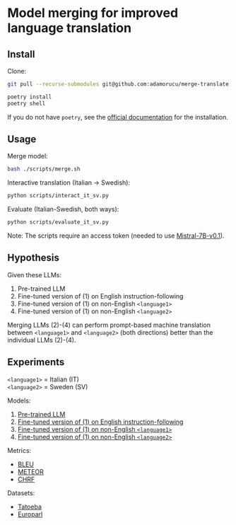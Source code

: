 # Model merging for improved language translation

## Install

Clone:

```bash
git pull --recurse-submodules git@github.com:adamorucu/merge-translate.git
```

```bash
poetry install
poetry shell
```

If you do not have `poetry`, see the [official documentation](https://python-poetry.org/docs/#installation) for the installation.

## Usage

Merge model:

```bash
bash ./scripts/merge.sh
```

Interactive translation (Italian -> Swedish):

```bash
python scripts/interact_it_sv.py
```

Evaluate (Italian-Swedish, both ways):

```bash
python scripts/evaluate_it_sv.py
```

Note: The scripts require an access token (needed to use [Mistral-7B-v0.1](https://huggingface.co/mistralai/Mistral-7B-v0.1)).

## Hypothesis

Given these LLMs:

1. Pre-trained LLM
2. Fine-tuned version of (1) on English instruction-following
3. Fine-tuned version of (1) on non-English `<language1>`
4. Fine-tuned version of (1) on non-English `<language2>`

Merging LLMs (2)-(4) can perform prompt-based machine translation between `<language1>` and `<language2>` (both directions) better than the individual LLMs (2)-(4).

## Experiments

`<language1>` = Italian (IT)  
`<language2>` = Sweden (SV)

Models:

1. [Pre-trained LLM](https://huggingface.co/mistralai/Mistral-7B-v0.1)
2. [Fine-tuned version of (1) on English instruction-following](https://huggingface.co/mistralai/Mistral-7B-Instruct-v0.1)
3. [Fine-tuned version of (1) on non-English `<language1>`](https://huggingface.co/DeepMount00/Mistral-Ita-7b)
4. [Fine-tuned version of (1) on non-English `<language2>`](https://huggingface.co/timpal0l/Mistral-7B-v0.1-flashback-v2)

Metrics:

- [BLEU](https://huggingface.co/spaces/evaluate-metric/bleu)
- [METEOR](https://huggingface.co/spaces/evaluate-metric/meteor)
- [CHRF](https://huggingface.co/spaces/evaluate-metric/chrf)

Datasets:

- [Tatoeba](https://huggingface.co/datasets/Helsinki-NLP/tatoeba)
- [Europarl](https://huggingface.co/datasets/Helsinki-NLP/europarl)

